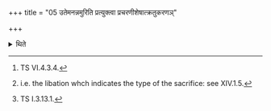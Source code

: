 +++
title = "05 उतेमनन्नमुरिति प्रत्युक्त्वा प्रचरणीशेषात्क्रतुकरणञ्"

+++

<details><summary>थिते</summary>

5. Having replied with (the words), "(Yes) moreover, they have approached me",[^1] (the Adhvaryu offers the Kratukaraṇa-libation[^2] by means of the remnant in the Pracaraṇi-ladle with yamagne pr̥tsu martyam....[^3]   

[^1]: TS VI.4.3.4.  

[^2]: i.e. the libation whch indicates the type of the sacrifice: see XIV.1.5.   

[^3]: TS I.3.13.1.   
</details>
